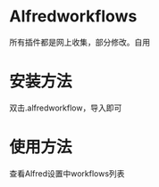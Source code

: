 # Alfredworkflows  
所有插件都是网上收集，部分修改。自用

# 安装方法
双击.alfredworkflow，导入即可

# 使用方法
查看Alfred设置中workflows列表
